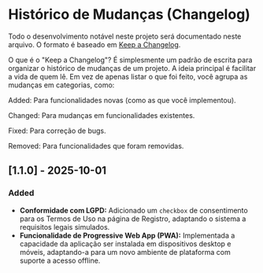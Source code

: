 # Histórico de Mudanças (Changelog)

Todo o desenvolvimento notável neste projeto será documentado neste arquivo. O formato é baseado em [Keep a Changelog](https://keepachangelog.com/en/1.0.0/).


O que é o "Keep a Changelog"?
É simplesmente um padrão de escrita para organizar o histórico de mudanças de um projeto. A ideia principal é facilitar a vida de quem lê. Em vez de apenas listar o que foi feito, você agrupa as mudanças em categorias, como:

Added: Para funcionalidades novas (como as que você implementou).

Changed: Para mudanças em funcionalidades existentes.

Fixed: Para correção de bugs.

Removed: Para funcionalidades que foram removidas.

## [1.1.0] - 2025-10-01

### Added
- **Conformidade com LGPD:** Adicionado um `checkbox` de consentimento para os Termos de Uso na página de Registro, adaptando o sistema a requisitos legais simulados.
- **Funcionalidade de Progressive Web App (PWA):** Implementada a capacidade da aplicação ser instalada em dispositivos desktop e móveis, adaptando-a para um novo ambiente de plataforma com suporte a acesso offline.
